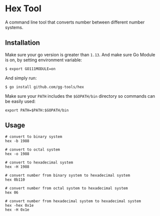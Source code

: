 # Hex Tool

A command line tool that converts number between different number systems.

## Installation

Make sure your go version is greater than `1.13`. 
And make sure Go Module is on, by setting environment variable:

```shell
$ export GO111MODULE=on
```

And simply run:

```shell
$ go install github.com/gg-tools/hex
```

Make sure your `PATH` includes the `$GOPATH/bin` directory so commands can be easily used:

`export PATH=$PATH:$GOPATH/bin`

## Usage


```shell
# convert to binary system
hex -b 1988

# convert to octal system
hex -o 1988

# convert to hexadecimal system
hex -H 1988

# convert number from binary system to hexadecimal system
hex 0b110

# convert number from octal system to hexadecimal system
hex 06

# convert number from hexadecimal system to hexadecimal system
hex -hex 0x1e
hex -H 0x1e
```

